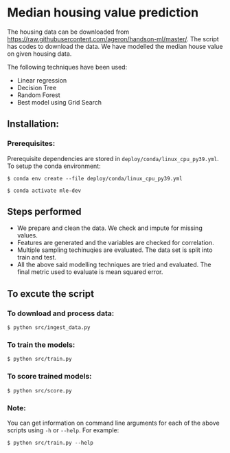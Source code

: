 # Median housing value prediction

The housing data can be downloaded from https://raw.githubusercontent.com/ageron/handson-ml/master/. The script has codes to download the data. We have modelled the median house value on given housing data. 

The following techniques have been used: 

 - Linear regression
 - Decision Tree
 - Random Forest
 - Best model using Grid Search

## Installation:
### Prerequisites:
Prerequisite dependencies are stored in `deploy/conda/linux_cpu_py39.yml`. To setup the conda environment:

`$ conda env create --file deploy/conda/linux_cpu_py39.yml`

`$ conda activate mle-dev`


## Steps performed
 - We prepare and clean the data. We check and impute for missing values.
 - Features are generated and the variables are checked for correlation.
 - Multiple sampling techinuqies are evaluated. The data set is split into train and test.
 - All the above said modelling techniques are tried and evaluated. The final metric used to evaluate is mean squared error.

## To excute the script

### To download and process data:
`$ python src/ingest_data.py`
### To train the models:
`$ python src/train.py`
### To score trained models:
`$ python src/score.py`
### Note:
You can get information on command line arguments for each of the above scripts using `-h` or `--help`. For example: 

`$ python src/train.py --help`